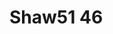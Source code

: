 # Shaw51 46
<a name="material" />
<script type="application/ld+json">

  {
    "@context": "https://schema.org/",
    "@type": "ChemicalSubstance",
    "http://purl.org/dc/terms/conformsTo":
      {
        "@type": "CreativeWork",
        "@id": "https://bioschemas.org/profiles/ChemicalSubstance/0.4-RELEASE/"
      },
    "@id": "https://egonw.github.io/nanowiki/nanowiki76.html#material",
    "name": "Shaw51 46",
    "sameAs: "http://127.0.0.1/mediawiki/index.php/Special:URIResolver/Shaw51_46"
  }
</script>

